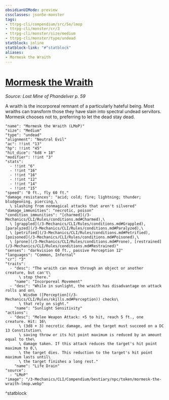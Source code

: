 ```yaml
---
obsidianUIMode: preview
cssclasses: json5e-monster
tags:
- ttrpg-cli/compendium/src/5e/lmop
- ttrpg-cli/monster/cr/3
- ttrpg-cli/monster/size/medium
- ttrpg-cli/monster/type/undead
statblock: inline
statblock-link: "#^statblock"
aliases:
- Mormesk the Wraith
---
```

# [Mormesk the Wraith](3-Mechanics\CLI\Compendium\bestiary\npc/mormesk-the-wraith-lmop.md)
*Source: Lost Mine of Phandelver p. 59*  

A wraith is the incorporeal remnant of a particularly hateful being. Most wraiths can transform those they have slain into spectral undead servitors. Mormesk chooses not to, preferring to let the dead stay dead.

```statblock
"name": "Mormesk the Wraith (LMoP)"
"size": "Medium"
"type": "undead"
"alignment": "Neutral Evil"
"ac": !!int "13"
"hp": !!int "45"
"hit_dice": "6d8 + 18"
"modifier": !!int "3"
"stats":
  - !!int "6"
  - !!int "16"
  - !!int "16"
  - !!int "12"
  - !!int "14"
  - !!int "15"
"speed": "0 ft., fly 60 ft."
"damage_resistances": "acid; cold; fire; lightning; thunder; bludgeoning, piercing,\
  \ slashing from nonmagical attacks that aren't silvered"
"damage_immunities": "necrotic, poison"
"condition_immunities": "[charmed](/3-Mechanics/CLI/Rules/conditions.md#Charmed),\
  \ [grappled](/3-Mechanics/CLI/Rules/conditions.md#Grappled), [paralyzed](/3-Mechanics/CLI/Rules/conditions.md#Paralyzed),\
  \ [petrified](/3-Mechanics/CLI/Rules/conditions.md#Petrified), [poisoned](/3-Mechanics/CLI/Rules/conditions.md#Poisoned),\
  \ [prone](/3-Mechanics/CLI/Rules/conditions.md#Prone), [restrained](/3-Mechanics/CLI/Rules/conditions.md#Restrained)"
"senses": "darkvision 60 ft., passive Perception 12"
"languages": "Common, Infernal"
"cr": "3"
"traits":
  - "desc": "The wraith can move through an object or another creature, but can't\
      \ stop there."
    "name": "Incorporeal Movement"
  - "desc": "While in sunlight, the wraith has disadvantage on attack rolls and on\
      \ Wisdom ([Perception](/3-Mechanics/CLI/Rules/skills.md#Perception)) checks\
      \ that rely on sight."
    "name": "Sunlight Sensitivity"
"actions":
  - "desc": "Melee Weapon Attack: +5 to hit, reach 5 ft., one creature. Hit: 16\
      \ (3d8 + 3) necrotic damage, and the target must succeed on a DC 13 Constitution\
      \ saving throw or its hit point maximum is reduced by an amount equal to the\
      \ damage taken. If this attack reduces the target's hit point maximum to 0,\
      \ the target dies. This reduction to the target's hit point maximum lasts until\
      \ the target finishes a long rest."
    "name": "Life Drain"
"source":
  - "LMoP"
"image": "/3-Mechanics/CLI/Compendium/bestiary/npc/token/mormesk-the-wraith-lmop.webp"
```
^statblock